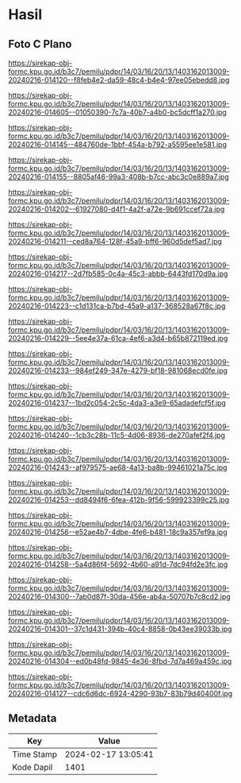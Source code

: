 # Hasil

## Foto C Plano

https://sirekap-obj-formc.kpu.go.id/b3c7/pemilu/pdpr/14/03/16/20/13/1403162013009-20240216-014120--f8feb4e2-da59-48c4-b4e4-97ee05ebedd8.jpg

https://sirekap-obj-formc.kpu.go.id/b3c7/pemilu/pdpr/14/03/16/20/13/1403162013009-20240216-014605--01050390-7c7a-40b7-a4b0-bc5dcff1a270.jpg

https://sirekap-obj-formc.kpu.go.id/b3c7/pemilu/pdpr/14/03/16/20/13/1403162013009-20240216-014145--484760de-1bbf-454a-b792-a5595ee1e581.jpg

https://sirekap-obj-formc.kpu.go.id/b3c7/pemilu/pdpr/14/03/16/20/13/1403162013009-20240216-014155--8805af46-99a3-408b-b7cc-abc3c0e889a7.jpg

https://sirekap-obj-formc.kpu.go.id/b3c7/pemilu/pdpr/14/03/16/20/13/1403162013009-20240216-014202--61927080-d4f1-4a2f-a72e-9b691ccef72a.jpg

https://sirekap-obj-formc.kpu.go.id/b3c7/pemilu/pdpr/14/03/16/20/13/1403162013009-20240216-014211--ced8a764-128f-45a9-bff6-960d5def5ad7.jpg

https://sirekap-obj-formc.kpu.go.id/b3c7/pemilu/pdpr/14/03/16/20/13/1403162013009-20240216-014217--2d7fb585-0c4a-45c3-abbb-6443fd170d9a.jpg

https://sirekap-obj-formc.kpu.go.id/b3c7/pemilu/pdpr/14/03/16/20/13/1403162013009-20240216-014223--c1d131ca-b7bd-45a9-a137-368528a67f8c.jpg

https://sirekap-obj-formc.kpu.go.id/b3c7/pemilu/pdpr/14/03/16/20/13/1403162013009-20240216-014229--5ee4e37a-61ca-4ef6-a3d4-b65b872119ed.jpg

https://sirekap-obj-formc.kpu.go.id/b3c7/pemilu/pdpr/14/03/16/20/13/1403162013009-20240216-014233--984ef249-347e-4279-bf18-981068ecd0fe.jpg

https://sirekap-obj-formc.kpu.go.id/b3c7/pemilu/pdpr/14/03/16/20/13/1403162013009-20240216-014237--1bd2c054-2c5c-4da3-a3e9-65adadefcf5f.jpg

https://sirekap-obj-formc.kpu.go.id/b3c7/pemilu/pdpr/14/03/16/20/13/1403162013009-20240216-014240--1cb3c28b-11c5-4d06-8936-de270afef2f4.jpg

https://sirekap-obj-formc.kpu.go.id/b3c7/pemilu/pdpr/14/03/16/20/13/1403162013009-20240216-014243--af979575-ae68-4a13-ba8b-99461021a75c.jpg

https://sirekap-obj-formc.kpu.go.id/b3c7/pemilu/pdpr/14/03/16/20/13/1403162013009-20240216-014253--dd8494f6-6fea-412b-9f56-599923399c25.jpg

https://sirekap-obj-formc.kpu.go.id/b3c7/pemilu/pdpr/14/03/16/20/13/1403162013009-20240216-014256--e52ae4b7-4dbe-4fe6-b481-18c9a357ef9a.jpg

https://sirekap-obj-formc.kpu.go.id/b3c7/pemilu/pdpr/14/03/16/20/13/1403162013009-20240216-014258--5a4d86f4-5692-4b60-a91d-7dc94fd2e3fc.jpg

https://sirekap-obj-formc.kpu.go.id/b3c7/pemilu/pdpr/14/03/16/20/13/1403162013009-20240216-014300--7ab0d87f-30da-456e-ab4a-50707b7c8cd2.jpg

https://sirekap-obj-formc.kpu.go.id/b3c7/pemilu/pdpr/14/03/16/20/13/1403162013009-20240216-014301--37c1d431-394b-40c4-8858-0b43ee39033b.jpg

https://sirekap-obj-formc.kpu.go.id/b3c7/pemilu/pdpr/14/03/16/20/13/1403162013009-20240216-014304--ed0b48fd-9845-4e36-8fbd-7d7a469a459c.jpg

https://sirekap-obj-formc.kpu.go.id/b3c7/pemilu/pdpr/14/03/16/20/13/1403162013009-20240216-014127--cdc6d6dc-6924-4290-93b7-83b79d40400f.jpg


## Metadata

| Key        | Value               |
| ---------- | ------------------- |
| Time Stamp | 2024-02-17 13:05:41 |
| Kode Dapil | 1401                |




